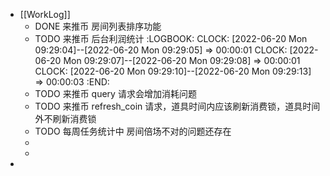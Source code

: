 - [[WorkLog]]
	- DONE 来推币 房间列表排序功能
	- TODO 来推币 后台利润统计
	  :LOGBOOK:
	  CLOCK: [2022-06-20 Mon 09:29:04]--[2022-06-20 Mon 09:29:05] =>  00:00:01
	  CLOCK: [2022-06-20 Mon 09:29:07]--[2022-06-20 Mon 09:29:08] =>  00:00:01
	  CLOCK: [2022-06-20 Mon 09:29:10]--[2022-06-20 Mon 09:29:13] =>  00:00:03
	  :END:
	- TODO 来推币 query 请求会增加消耗问题
	- TODO 来推币 refresh_coin 请求，道具时间内应该刷新消费锁，道具时间外不刷新消费锁
	- TODO 每周任务统计中 房间倍场不对的问题还存在
	-
	-
-
